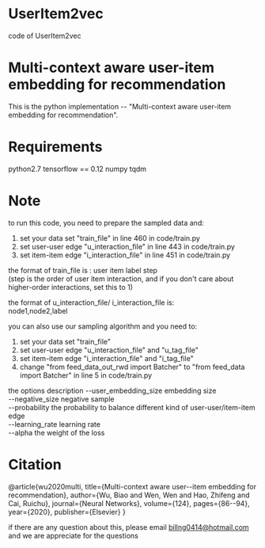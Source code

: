 # UserItem2vec
code of UserItem2vec

# Multi-context aware user-item embedding for recommendation
  This is the python implementation -- "Multi-context aware user-item embedding for recommendation".


# Requirements
python2.7
tensorflow == 0.12
numpy
tqdm


# Note
to run this code, you need to prepare the sampled data and:
1. set your data set  "train_file" in line 460 in code/train.py 
2. set user-user edge  "u_interaction_file" in line 443 in code/train.py
3. set item-item edge  "i_interaction_file" in line 451 in code/train.py

the format of train_file is :
user item label step    
(step is the order of user item interaction, and if you don't care about higher-order interactions, set this to 1)  

the format of  u_interaction_file/ i_interaction_file is:    
node1,node2,label   
  

you can also use our sampling algorithm and you need to:  
1.  set your data set  "train_file"   
2.  set user-user edge  "u_interaction_file" and "u_tag_file"   
3.  set item-item edge "i_interaction_file" and "i_tag_file"   
4.  change "from feed_data_out_rwd import Batcher" to "from feed_data import Batcher" in line 5 in code/train.py  

the options description 
--user_embedding_size  embedding size  
--negative_size   negative sample  
--probability     the probability to balance different kind of user-user/item-item edge  
--learning_rate   learning rate  
--alpha           the weight of the loss  

  
# Citation  
@article{wu2020multi,
  title={Multi-context aware user--item embedding for recommendation},
  author={Wu, Biao and Wen, Wen and Hao, Zhifeng and Cai, Ruichu},
  journal={Neural Networks},
  volume={124},
  pages={86--94},
  year={2020},
  publisher={Elsevier}
}


  
if there are any question about this, please email billng0414@hotmail.com and we are appreciate for the questions
